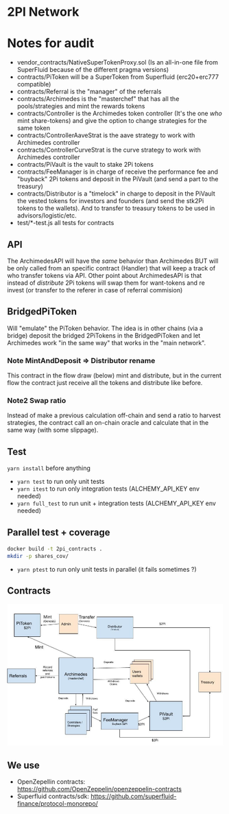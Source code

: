 # 2PI Network

# Notes for audit
- vendor_contracts/NativeSuperTokenProxy.sol (Is an all-in-one file from SuperFluid because of the different pragma versions)
- contracts/PiToken will be a SuperToken from Superfluid (erc20+erc777 compatible)
- contracts/Referral is the "manager" of the referrals
- contracts/Archimedes is the "masterchef" that has all the pools/strategies and mint the rewards tokens
- contracts/Controller is the Archimedes token controller (It's the one _who_ mint share-tokens) and give the option to change strategies for the same token
- contracts/ControllerAaveStrat is the aave strategy to work with Archimedes controller
- contracts/ControllerCurveStrat is the curve strategy to work with Archimedes controller
- contracts/PiVault is the vault to stake 2Pi tokens
- contracts/FeeManager is in charge of receive the performance fee and "buyback" 2Pi tokens and deposit in the PiVault (and send a part to the treasury)
- contracts/Distributor is a "timelock" in charge to deposit in the PiVault the vested tokens for investors and founders (and send the stk2Pi tokens to the wallets). And to transfer to treasury tokens to be used in advisors/logistic/etc.
- test/*-test.js all tests for contracts


## API
The ArchimedesAPI will have the _same_ behavior than Archimedes BUT will be only called from
an specific contract (Handler) that will keep a track of who transfer tokens via API.
Other point about ArchimedesAPI is that instead of _distribute_ 2Pi tokens will swap them for
want-tokens and re invest (or transfer to the referer in case of referral commision)

## BridgedPiToken
Will "emulate" the PiToken behavior. The idea is in other chains (via a bridge) deposit the
bridged 2PiTokens in the BridgedPiToken and let Archimedes work "in the same way" that works in
the "main network".

### Note MintAndDeposit => Distributor rename
This contract in the flow draw (below) mint and distribute, but in the current flow the contract just
receive all the tokens and distribute like before.

### Note2 Swap ratio
Instead of make a previous calculation off-chain and send a ratio to harvest strategies, the contract
call an on-chain oracle and calculate that in the same way (with some slippage).

## Test
`yarn install` before anything
- `yarn test` to run only unit tests
- `yarn itest` to run only integration tests (ALCHEMY_API_KEY env needed)
- `yarn full_test` to run unit + integration tests (ALCHEMY_API_KEY env needed)

## Parallel test + coverage
```bash
docker build -t 2pi_contracts .
mkdir -p shares_cov/
```
- `yarn ptest` to run only unit tests in parallel (it fails sometimes ?)

## Contracts
![Contracts](https://github.com/2pifinance/contracts/blob/audit-sept/contracts.jpg?raw=true)


## We use
- OpenZepellin contracts: https://github.com/OpenZeppelin/openzeppelin-contracts
- Superfluid contracts/sdk: https://github.com/superfluid-finance/protocol-monorepo/

